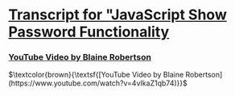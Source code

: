 # [Transcript for "JavaScript Show Password Functionality](https://jmmonjeremy.github.io/Transcripts/JavaScript_Show_Password_Functionality.html)
### [YouTube Video by Blaine Robertson](https://www.youtube.com/watch?v=4vIkaZ1qb74)
<p>$\textcolor{brown}{\textsf{[YouTube Video by Blaine Robertson](https://www.youtube.com/watch?v=4vIkaZ1qb74)}}$</p>
